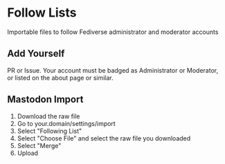 # Follow Lists
Importable files to follow Fediverse administrator and moderator accounts

## Add Yourself
PR or Issue. Your account must be badged as Administrator or Moderator, or listed on the about page or similar.

## Mastodon Import
1. Download the raw file
2. Go to your.domain/settings/import
3. Select "Following List"
4. Select "Choose File" and select the raw file you downloaded
5. Select "Merge"
6. Upload
